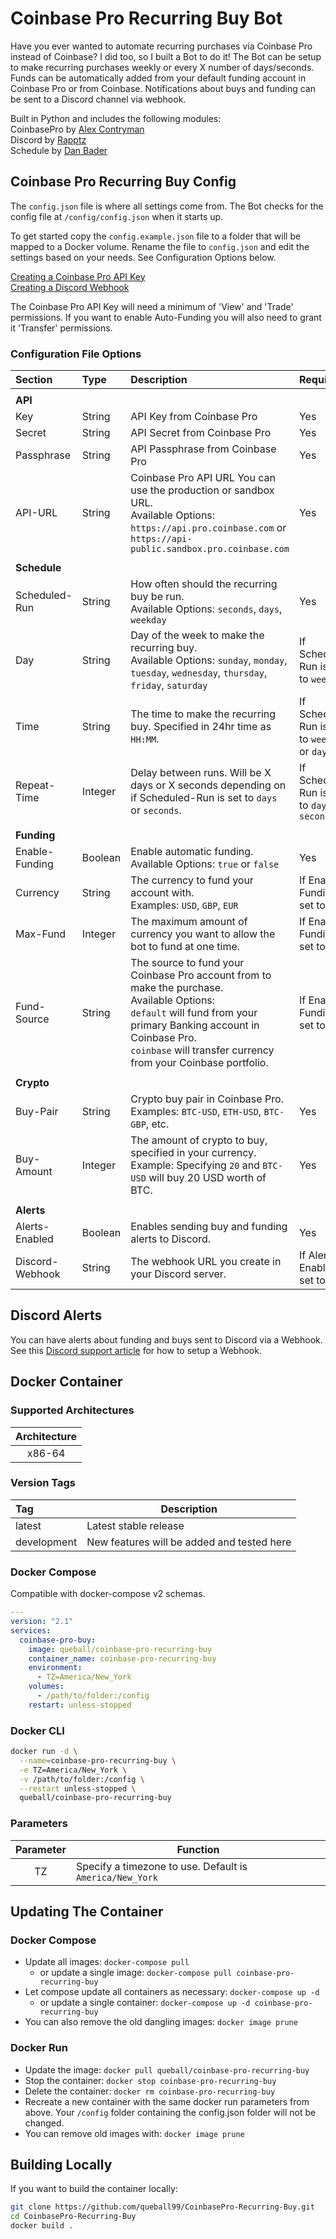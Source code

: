# Coinbase Pro Recurring Buy Bot

Have you ever wanted to automate recurring purchases via Coinbase Pro instead of Coinbase? I did too, so I built a Bot to do it! The Bot can be setup to make recurring purchases weekly or every X number of days/seconds. Funds can be automatically added from your default funding account in Coinbase Pro or from Coinbase. Notifications about buys and funding can be sent to a Discord channel via webhook.

Built in Python and includes the following modules:<br />
CoinbasePro by [Alex Contryman](https://github.com/acontry/coinbasepro)<br />
Discord by [Rapptz](https://github.com/Rapptz/discord.py)<br />
Schedule by [Dan Bader](https://github.com/dbader/schedule)<br />

## Coinbase Pro Recurring Buy Config

The `config.json` file is where all settings come from. The Bot checks for the config file at `/config/config.json` when it starts up.

To get started copy the `config.example.json` file to a folder that will be mapped to a Docker volume. Rename the file to `config.json` and edit the settings based on your needs. See Configuration Options below.

[Creating a Coinbase Pro API Key](https://help.coinbase.com/en/pro/other-topics/api/how-do-i-create-an-api-key-for-coinbase-pro)<br />
[Creating a Discord Webhook](https://support.discord.com/hc/en-us/articles/228383668-Intro-to-Webhooks)

The Coinbase Pro API Key will need a minimum of 'View' and 'Trade' permissions. If you want to enable Auto-Funding you will also need to grant it 'Transfer' permissions.

### Configuration File Options

| Section | Type | Description | Required |
| :---- | :--- | :--- | :--- |
| | | | |
| **API** | | | |
| Key | String | API Key from Coinbase Pro | Yes |
| Secret | String | API Secret from Coinbase Pro | Yes |
| Passphrase | String | API Passphrase from Coinbase Pro | Yes |
| API-URL | String | Coinbase Pro API URL You can use the production or sandbox URL.<br />Available Options: `https://api.pro.coinbase.com` or `https://api-public.sandbox.pro.coinbase.com` | Yes |
| | | |
| **Schedule** |  |  |  |
| Scheduled-Run | String | How often should the recurring buy be run.<br />Available Options: `seconds`, `days`, `weekday` | Yes |
| Day | String | Day of the week to make the recurring buy.<br />Available Options: `sunday`, `monday`, `tuesday`, `wednesday`, `thursday`, `friday`, `saturday` | If Scheduled-Run is set to `weekday` |
| Time | String | The time to make the recurring buy. Specified in 24hr time as `HH:MM`. | If Scheduled-Run is set to `weekday` or `days`. |
| Repeat-Time | Integer | Delay between runs. Will be X days or X seconds depending on if Scheduled-Run is set to `days` or `seconds`. | If Scheduled-Run is set to `days` or `seconds` |
| | | |
| **Funding** |  |  |  |
| Enable-Funding | Boolean | Enable automatic funding.<br />Available Options: `true` or `false` | Yes |
| Currency | String | The currency to fund your account with.<br />Examples: `USD`, `GBP`, `EUR` | If Enable-Funding is set to `true` |
| Max-Fund | Integer | The maximum amount of currency you want to allow the bot to fund at one time. | If Enable-Funding is set to `true` |
| Fund-Source | String | The source to fund your Coinbase Pro account from to make the purchase.<br />Available Options:<br />`default` will fund from your primary Banking account in Coinbase Pro.<br />`coinbase` will transfer currency from your Coinbase portfolio. | If Enable-Funding is set to `true` |
| | | |
| **Crypto** |  |  |  |
| Buy-Pair | String | Crypto buy pair in Coinbase Pro.<br />Examples: `BTC-USD`, `ETH-USD`, `BTC-GBP`, etc. | Yes |
| Buy-Amount | Integer | The amount of crypto to buy, specified in your currency.<br />Example: Specifying `20` and `BTC-USD` will buy 20 USD worth of BTC. | Yes |
| | | | |
| **Alerts** |  |  |  |
| Alerts-Enabled | Boolean | Enables sending buy and funding alerts to Discord. | Yes |
| Discord-Webhook | String | The webhook URL you create in your Discord server. | If Alerts-Enabled is set to `true` |

## Discord Alerts

You can have alerts about funding and buys sent to Discord via a Webhook. See this [Discord support article](https://support.discord.com/hc/en-us/articles/228383668-Intro-to-Webhooks) for how to setup a Webhook.

## Docker Container

### Supported Architectures

| Architecture |
| :----: |
| x86-64 |

### Version Tags

| Tag | Description |
| :---- | --- |
| latest | Latest stable release |
| development | New features will be added and tested here |

### Docker Compose

Compatible with docker-compose v2 schemas.

```yaml
---
version: "2.1"
services:
  coinbase-pro-buy:
    image: queball/coinbase-pro-recurring-buy
    container_name: coinbase-pro-recurring-buy
    environment:
      - TZ=America/New_York
    volumes:
      - /path/to/folder:/config
    restart: unless-stopped
```

### Docker CLI

```bash
docker run -d \
  --name=coinbase-pro-recurring-buy \
  -e TZ=America/New_York \
  -v /path/to/folder:/config \
  --restart unless-stopped \
  queball/coinbase-pro-recurring-buy
```

### Parameters

| Parameter | Function |
| :---: | --- |
| TZ | Specify a timezone to use. Default is `America/New_York` |

## Updating The Container

### Docker Compose

* Update all images: `docker-compose pull`
  * or update a single image: `docker-compose pull coinbase-pro-recurring-buy`
* Let compose update all containers as necessary: `docker-compose up -d`
  * or update a single container: `docker-compose up -d coinbase-pro-recurring-buy`
* You can also remove the old dangling images: `docker image prune`

### Docker Run

* Update the image: `docker pull queball/coinbase-pro-recurring-buy`
* Stop the container: `docker stop coinbase-pro-recurring-buy`
* Delete the container: `docker rm coinbase-pro-recurring-buy`
* Recreate a new container with the same docker run parameters from above. Your `/config` folder containing the config.json folder will not be changed.
* You can remove old images with: `docker image prune`

## Building Locally

If you want to build the container locally:

```bash
git clone https://github.com/queball99/CoinbasePro-Recurring-Buy.git
cd CoinbasePro-Recurring-Buy
docker build .
```

